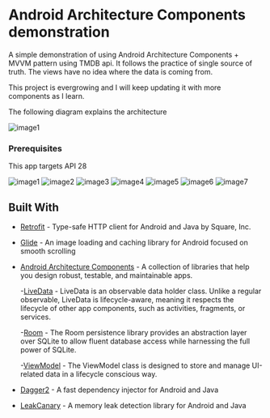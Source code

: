 # Android Architecture Components demonstration

A simple demonstration of using Android Architecture Components + MVVM pattern using TMDB api.
It follows the practice of single source of truth. The views have no idea where the data is coming from.

This project is evergrowing and I will keep updating it with more components as I learn.

The following diagram explains the architecture

![image1](https://imgur.com/q5fSEuw.jpg)


### Prerequisites

This app targets API 28

![image1](https://imgur.com/VO6QRWpl.jpg)
![image2](https://imgur.com/DYkrdaGl.jpg)
![image3](https://imgur.com/6nnSfZHl.jpg)
![image4](https://imgur.com/BI5bfDkl.jpg)
![image5](https://imgur.com/2PekfBjl.jpg)
![image6](https://imgur.com/N7nsqmTl.jpg)
![image7](https://imgur.com/vmLDYHfl.jpg)


## Built With

* [Retrofit](https://github.com/square/retrofit) - Type-safe HTTP client for Android and Java by Square, Inc.
* [Glide](https://github.com/bumptech/glide) - An image loading and caching library for Android focused on smooth scrolling
* [Android Architecture Components](https://developer.android.com/topic/libraries/architecture/) - A collection of libraries that help you design robust, testable, and maintainable apps.
  
  -[LiveData](https://developer.android.com/topic/libraries/architecture/livedata) - LiveData is an observable data holder class. Unlike a regular observable, LiveData is lifecycle-aware, meaning it respects the lifecycle of other app components, such as activities, fragments, or services.

  -[Room](https://developer.android.com/topic/libraries/architecture/room) - The Room persistence library provides an abstraction layer over SQLite to allow fluent database access while harnessing the full power of SQLite.
  
  -[ViewModel](https://developer.android.com/topic/libraries/architecture/viewmodel) - The ViewModel class is designed to store and manage UI-related data in a lifecycle conscious way.
  
* [Dagger2](https://github.com/google/dagger) - A fast dependency injector for Android and Java
* [LeakCanary](https://github.com/square/leakcanary) - A memory leak detection library for Android and Java

